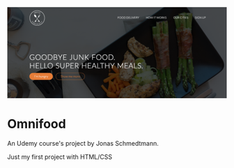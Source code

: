 <img src="https://github.com/DianCortes11/Omnifood/blob/master/Screen%20Shot%202022-05-30%20at%2012.13.31%20PM.png"/>

# Omnifood
An Udemy course's project by Jonas Schmedtmann.

Just my first project with HTML/CSS
